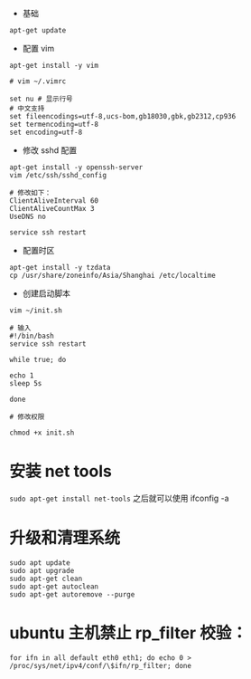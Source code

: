 -   基础

```
apt-get update
```

-   配置 vim

```
apt-get install -y vim

# vim ~/.vimrc

set nu # 显示行号
# 中文支持
set fileencodings=utf-8,ucs-bom,gb18030,gbk,gb2312,cp936
set termencoding=utf-8
set encoding=utf-8
```

-   修改 sshd 配置

```
apt-get install -y openssh-server
vim /etc/ssh/sshd_config

# 修改如下：
ClientAliveInterval 60
ClientAliveCountMax 3
UseDNS no

service ssh restart
```

-   配置时区

```
apt-get install -y tzdata
cp /usr/share/zoneinfo/Asia/Shanghai /etc/localtime
```

-   创建启动脚本

```
vim ~/init.sh

# 输入
#!/bin/bash
service ssh restart

while true; do

echo 1
sleep 5s

done

# 修改权限

chmod +x init.sh
```

# 安装 net tools

`sudo apt-get install net-tools`
之后就可以使用 ifconfig -a

# 升级和清理系统

```
sudo apt update
sudo apt upgrade
sudo apt-get clean
sudo apt-get autoclean
sudo apt-get autoremove --purge
```

# ubuntu 主机禁止 rp_filter 校验：

`for ifn in all default eth0 eth1; do echo 0 > /proc/sys/net/ipv4/conf/\$ifn/rp_filter; done`
